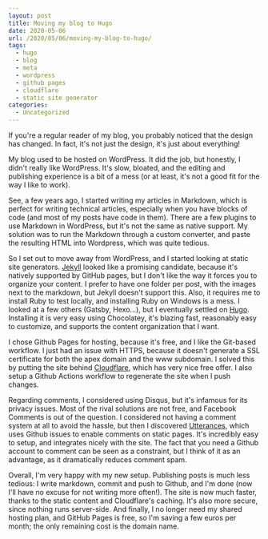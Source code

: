 ```yaml
---
layout: post
title: Moving my blog to Hugo
date: 2020-05-06
url: /2020/05/06/moving-my-blog-to-hugo/
tags:
  - hugo
  - blog
  - meta
  - wordpress
  - github pages
  - cloudflare
  - static site generator
categories:
  - Uncategorized
---
```


If you're a regular reader of my blog, you probably noticed that the design has changed. In fact, it's not just the design, it's just about everything!

My blog used to be hosted on WordPress. It did the job, but honestly, I didn't really like WordPress. It's slow, bloated, and the editing and publishing experience is a bit of a mess (or at least, it's not a good fit for the way I like to work).

See, a few years ago, I started writing my articles in Markdown, which is perfect for writing technical articles, especially when you have blocks of code (and most of my posts have code in them). There are a few plugins to use Markdown in WordPress, but it's not the same as native support. My solution was to run the Markdown through a custom converter, and paste the resulting HTML into Wordpress, which was quite tedious.

So I set out to move away from WordPress, and I started looking at static site generators. [Jekyll](https://jekyllrb.com/) looked like a promising candidate, because it's natively supported by GitHub pages, but I don't like the way it forces you to organize your content. I prefer to have one folder per post, with the images next to the markdown, but Jekyll doesn't support this. Also, it requires me to install Ruby to test locally, and installing Ruby on Windows is a mess. I looked at a few others (Gatsby, Hexo...), but I eventually settled on [Hugo](https://gohugo.io/). Installing it is very easy using Chocolatey, it's blazing fast, reasonably easy to customize, and supports the content organization that I want.

I chose Github Pages for hosting, because it's free, and I like the Git-based workflow. I just had an issue with HTTPS, because it doesn't generate a SSL certificate for both the apex domain and the www subdomain. I solved this by putting the site behind [Cloudflare](https://www.cloudflare.com/), which has very nice free offer. I also setup a Github Actions workflow to regenerate the site when I push changes.

Regarding comments, I considered using Disqus, but it's infamous for its privacy issues. Most of the rival solutions are not free, and Facebook Comments is out of the question. I considered not having a comment system at all to avoid the hassle, but then I discovered [Utterances](https://utteranc.es/), which uses Github issues to enable comments on static pages. It's incredibly easy to setup, and integrates nicely with the site. The fact that you need a Github account to comment can be seen as a constraint, but I think of it as an advantage, as it dramatically reduces comment spam.

Overall, I'm very happy with my new setup. Publishing posts is much less tedious: I write markdown, commit and push to Github, and I'm done (now I'll have no excuse for not writing more often!). The site is now much faster, thanks to the static content and Cloudflare's caching. It's also more secure, since nothing runs server-side. And finally, I no longer need my shared hosting plan, and GitHub Pages is free, so I'm saving a few euros per month; the only remaining cost is the domain name.